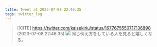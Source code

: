 ```yaml
---
title: Tweet at 2023-07-08 22:46:35
tags: twitter_log
---
```


> [!CITE] https://twitter.com/kaisekiriu/status/1677675550717136898 (2023-07-08 22:46:35)
> ![](https://twitter.com/kaisekiriu/status/1677675550717136898)
> 同じ例え方をしている人を見ると嬉しくなる。

